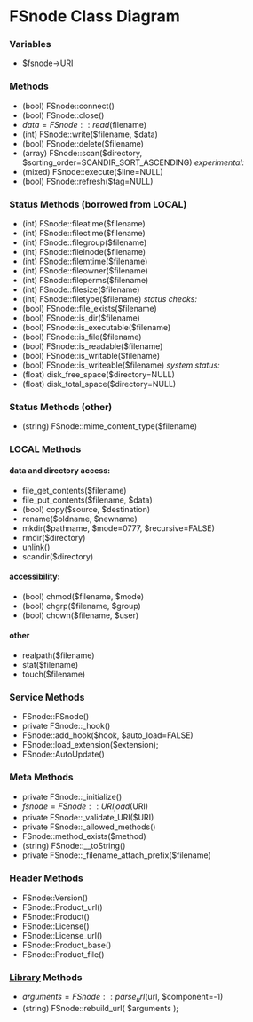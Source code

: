 # FSnode Class Diagram

### Variables
- $fsnode->URI

### Methods
- (bool) FSnode::connect()
- (bool) FSnode::close()
- $data = FSnode::read($filename)
- (int) FSnode::write($filename, $data)
- (bool) FSnode::delete($filename)
- (array) FSnode::scan($directory, $sorting_order=SCANDIR_SORT_ASCENDING)
*experimental:*
- (mixed) FSnode::execute($line=NULL)
- (bool) FSnode::refresh($tag=NULL)

### Status Methods (borrowed from LOCAL)
- (int) FSnode::fileatime($filename)
- (int) FSnode::filectime($filename)
- (int) FSnode::filegroup($filename)
- (int) FSnode::fileinode($filename)
- (int) FSnode::filemtime($filename)
- (int) FSnode::fileowner($filename)
- (int) FSnode::fileperms($filename)
- (int) FSnode::filesize($filename)
- (int) FSnode::filetype($filename)
*status checks:*
- (bool) FSnode::file_exists($filename)
- (bool) FSnode::is_dir($filename)
- (bool) FSnode::is_executable($filename)
- (bool) FSnode::is_file($filename)
- (bool) FSnode::is_readable($filename)
- (bool) FSnode::is_writable($filename)
- (bool) FSnode::is_writeable($filename)
*system status:*
- (float) disk_free_space($directory=NULL)
- (float) disk_total_space($directory=NULL)

### Status Methods (other)
- (string) FSnode::mime_content_type($filename)

### LOCAL Methods
#### data and directory access:
- file_get_contents($filename)
- file_put_contents($filename, $data)
- (bool) copy($source, $destination)
- rename($oldname, $newname)
- mkdir($pathname, $mode=0777, $recursive=FALSE)
- rmdir($directory)
- unlink()
- scandir($directory)
#### accessibility:
- (bool) chmod($filename, $mode)
- (bool) chgrp($filename, $group)
- (bool) chown($filename, $user)
#### other
- realpath($filename)
- stat($filename)
- touch($filename)

### Service Methods
- FSnode::FSnode()
- private FSnode::_hook()
- FSnode::add_hook($hook, $auto_load=FALSE)
- FSnode::load_extension($extension);
- FSnode::AutoUpdate()

### Meta Methods
- private FSnode::_initialize()
- $fsnode = FSnode::URI_load($URI)
- private FSnode::_validate_URI($URI)
- private FSnode::_allowed_methods()
- FSnode::method_exists($method)
- (string) FSnode::__toString()
- private FSnode::_filename_attach_prefix($filename)

### Header Methods
- FSnode::Version()
- FSnode::Product_url()
- FSnode::Product()
- FSnode::License()
- FSnode::License_url()
- FSnode::Product_base()
- FSnode::Product_file()

### [Library](https://github.com/sentfanwyaerda/FSnode/blob/master/manual/Library.md) Methods
- $arguments = FSnode::parse_url($url, $component=-1)
- (string) FSnode::rebuild_url( $arguments );